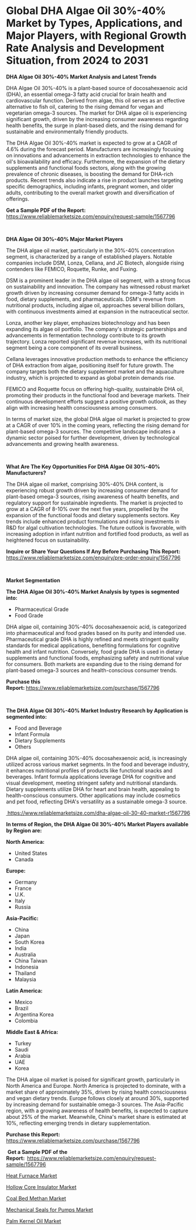 <p><h1>Global DHA Algae Oil 30%-40% Market by Types, Applications, and Major Players, with Regional Growth Rate Analysis and Development Situation, from 2024 to 2031</h1></p><p><strong>DHA Algae Oil 30%-40% Market Analysis and Latest Trends</strong></p>
<p><p>DHA Algae Oil 30%-40% is a plant-based source of docosahexaenoic acid (DHA), an essential omega-3 fatty acid crucial for brain health and cardiovascular function. Derived from algae, this oil serves as an effective alternative to fish oil, catering to the rising demand for vegan and vegetarian omega-3 sources. The market for DHA algae oil is experiencing significant growth, driven by the increasing consumer awareness regarding health benefits, the surge in plant-based diets, and the rising demand for sustainable and environmentally friendly products. </p><p>The DHA Algae Oil 30%-40% market is expected to grow at a CAGR of 4.6% during the forecast period. Manufacturers are increasingly focusing on innovations and advancements in extraction technologies to enhance the oil's bioavailability and efficacy. Furthermore, the expansion of the dietary supplements and functional foods sectors, along with the growing prevalence of chronic diseases, is boosting the demand for DHA-rich products. Recent trends also indicate a rise in product launches targeting specific demographics, including infants, pregnant women, and older adults, contributing to the overall market growth and diversification of offerings.</p></p>
<p><strong>Get a Sample PDF of the Report:&nbsp;</strong> <a href="https://www.reliablemarketsize.com/enquiry/request-sample/1567796?utm_campaign=1767&utm_medium=2&utm_source=Github&utm_content=ia&utm_term=18102024&utm_id=dha-algae-oil-30-40">https://www.reliablemarketsize.com/enquiry/request-sample/1567796</a></p>
<p>&nbsp;</p>
<p><strong>DHA Algae Oil 30%-40% Major Market Players</strong></p>
<p><p>The DHA algae oil market, particularly in the 30%-40% concentration segment, is characterized by a range of established players. Notable companies include DSM, Lonza, Cellana, and JC Biotech, alongside rising contenders like FEMICO, Roquette, Runke, and Fuxing. </p><p>DSM is a prominent leader in the DHA algae oil segment, with a strong focus on sustainability and innovation. The company has witnessed robust market growth driven by increasing consumer demand for omega-3 fatty acids in food, dietary supplements, and pharmaceuticals. DSM's revenue from nutritional products, including algae oil, approaches several billion dollars, with continuous investments aimed at expansion in the nutraceutical sector.</p><p>Lonza, another key player, emphasizes biotechnology and has been expanding its algae oil portfolio. The company's strategic partnerships and advancements in fermentation technology contribute to its growth trajectory. Lonza reported significant revenue increases, with its nutritional segment being a core component of its overall business.</p><p>Cellana leverages innovative production methods to enhance the efficiency of DHA extraction from algae, positioning itself for future growth. The company targets both the dietary supplement market and the aquaculture industry, which is projected to expand as global protein demands rise. </p><p>FEMICO and Roquette focus on offering high-quality, sustainable DHA oil, promoting their products in the functional food and beverage markets. Their continuous development efforts suggest a positive growth outlook, as they align with increasing health consciousness among consumers.</p><p>In terms of market size, the global DHA algae oil market is projected to grow at a CAGR of over 10% in the coming years, reflecting the rising demand for plant-based omega-3 sources. The competitive landscape indicates a dynamic sector poised for further development, driven by technological advancements and growing health awareness.</p></p>
<p>&nbsp;</p>
<p><strong>What Are The Key Opportunities For DHA Algae Oil 30%-40% Manufacturers?</strong></p>
<p><p>The DHA algae oil market, comprising 30%-40% DHA content, is experiencing robust growth driven by increasing consumer demand for plant-based omega-3 sources, rising awareness of health benefits, and regulatory support for sustainable ingredients. The market is projected to grow at a CAGR of 8-10% over the next five years, propelled by the expansion of the functional foods and dietary supplements sectors. Key trends include enhanced product formulations and rising investments in R&D for algal cultivation technologies. The future outlook is favorable, with increasing adoption in infant nutrition and fortified food products, as well as heightened focus on sustainability.</p></p>
<p><strong>Inquire or Share Your Questions If Any Before Purchasing This Report:</strong> <a href="https://www.reliablemarketsize.com/enquiry/pre-order-enquiry/1567796?utm_campaign=1767&utm_medium=2&utm_source=Github&utm_content=ia&utm_term=18102024&utm_id=dha-algae-oil-30-40">https://www.reliablemarketsize.com/enquiry/pre-order-enquiry/1567796</a></p>
<p>&nbsp;</p>
<p><strong>Market Segmentation</strong></p>
<p><strong>The DHA Algae Oil 30%-40% Market Analysis by types is segmented into:</strong></p>
<p><ul><li>Pharmaceutical Grade</li><li>Food Grade</li></ul></p>
<p><p>DHA algae oil, containing 30%-40% docosahexaenoic acid, is categorized into pharmaceutical and food grades based on its purity and intended use. Pharmaceutical grade DHA is highly refined and meets stringent quality standards for medical applications, benefiting formulations for cognitive health and infant nutrition. Conversely, food grade DHA is used in dietary supplements and functional foods, emphasizing safety and nutritional value for consumers. Both markets are expanding due to the rising demand for plant-based omega-3 sources and health-conscious consumer trends.</p></p>
<p><strong>Purchase this Report:&nbsp;</strong><a href="https://www.reliablemarketsize.com/purchase/1567796?utm_campaign=1767&utm_medium=2&utm_source=Github&utm_content=ia&utm_term=18102024&utm_id=dha-algae-oil-30-40">https://www.reliablemarketsize.com/purchase/1567796</a></p>
<p>&nbsp;</p>
<p><strong>The DHA Algae Oil 30%-40% Market Industry Research by Application is segmented into:</strong></p>
<p><ul><li>Food and Beverage</li><li>Infant Formula</li><li>Dietary Supplements</li><li>Others</li></ul></p>
<p><p>DHA algae oil, containing 30%-40% docosahexaenoic acid, is increasingly utilized across various market segments. In the food and beverage industry, it enhances nutritional profiles of products like functional snacks and beverages. Infant formula applications leverage DHA for cognitive and visual development, meeting stringent safety and nutritional standards. Dietary supplements utilize DHA for heart and brain health, appealing to health-conscious consumers. Other applications may include cosmetics and pet food, reflecting DHA's versatility as a sustainable omega-3 source.</p></p>
<p><a href="https://www.reliablemarketsize.com/dha-algae-oil-30-40-market-r1567796?utm_campaign=1767&utm_medium=2&utm_source=Github&utm_content=ia&utm_term=18102024&utm_id=dha-algae-oil-30-40">&nbsp;https://www.reliablemarketsize.com/dha-algae-oil-30-40-market-r1567796</a></p>
<p><strong>In terms of Region, the DHA Algae Oil 30%-40% Market Players available by Region are:</strong></p>
<p>
    <p> <strong> North America: </strong>
        <ul>
            <li>United States</li>
            <li>Canada</li>
        </ul>
        </p> 
    <p> <strong> Europe: </strong>
        <ul>
            <li>Germany</li>
            <li>France</li>
            <li>U.K.</li>
            <li>Italy</li>
            <li>Russia</li>
        </ul>
        </p> 
    <p> <strong> Asia-Pacific: </strong>
        <ul>
            <li>China</li>
            <li>Japan</li>
            <li>South Korea</li>
            <li>India</li>
            <li>Australia</li>
            <li>China Taiwan</li>
            <li>Indonesia</li>
            <li>Thailand</li>
            <li>Malaysia</li>
        </ul>
        </p> 
    <p> <strong> Latin America: </strong>
        <ul>
            <li>Mexico</li>
            <li>Brazil</li>
            <li>Argentina Korea</li>
            <li>Colombia</li>
        </ul>
        </p> 
    <p> <strong> Middle East & Africa: </strong>
        <ul>
            <li>Turkey</li>
            <li>Saudi</li>
            <li>Arabia</li>
            <li>UAE</li>
            <li>Korea</li>
        </ul>
    </p>
    </p>
<p><p>The DHA algae oil market is poised for significant growth, particularly in North America and Europe. North America is projected to dominate, with a market share of approximately 35%, driven by rising health consciousness and vegan dietary trends. Europe follows closely at around 30%, supported by increasing demand for sustainable omega-3 sources. The Asia-Pacific region, with a growing awareness of health benefits, is expected to capture about 25% of the market. Meanwhile, China's market share is estimated at 10%, reflecting emerging trends in dietary supplementation.</p></p>
<p><strong>Purchase this Report: </strong><a href="https://www.reliablemarketsize.com/purchase/1567796?utm_campaign=1767&utm_medium=2&utm_source=Github&utm_content=ia&utm_term=18102024&utm_id=dha-algae-oil-30-40">https://www.reliablemarketsize.com/purchase/1567796</a></p>
<p>&nbsp;<strong>Get a Sample PDF of the Report:&nbsp;&nbsp;</strong><a href="https://www.reliablemarketsize.com/enquiry/request-sample/1567796?utm_campaign=1767&utm_medium=2&utm_source=Github&utm_content=ia&utm_term=18102024&utm_id=dha-algae-oil-30-40">https://www.reliablemarketsize.com/enquiry/request-sample/1567796</a></p>
<p><strong></strong></p>
<p><p><a href="https://issuu.com/reportprime-2/docs/heat-furnace-market-size-2030.pptx_649d4af17c6b57?utm_campaign=1767&utm_medium=2&utm_source=Github&utm_content=ia&utm_term=18102024&utm_id=dha-algae-oil-30-40">Heat Furnace Market</a></p><p><a href="https://www.linkedin.com/pulse/hollow-core-insulator-market-essentials-key-players-demand-kbffc?utm_campaign=1767&utm_medium=2&utm_source=Github&utm_content=ia&utm_term=18102024&utm_id=dha-algae-oil-30-40">Hollow Core Insulator Market</a></p><p><a href="https://www.linkedin.com/pulse/coal-bed-methan-market-trends-detailed-study-its-segmentation-meqfc?utm_campaign=1767&utm_medium=2&utm_source=Github&utm_content=ia&utm_term=18102024&utm_id=dha-algae-oil-30-40">Coal Bed Methan Market</a></p><p><a href="https://issuu.com/reportprime-2/docs/mechanical-seals-for-pumps-market-s_39c48798c345d9?utm_campaign=1767&utm_medium=2&utm_source=Github&utm_content=ia&utm_term=18102024&utm_id=dha-algae-oil-30-40">Mechanical Seals for Pumps Market</a></p><p><a href="https://www.linkedin.com/pulse/palm-kernel-oil-market-size-share-trends-analysis-report-end-0rbfe?utm_campaign=1767&utm_medium=2&utm_source=Github&utm_content=ia&utm_term=18102024&utm_id=dha-algae-oil-30-40">Palm Kernel Oil Market</a></p></p>